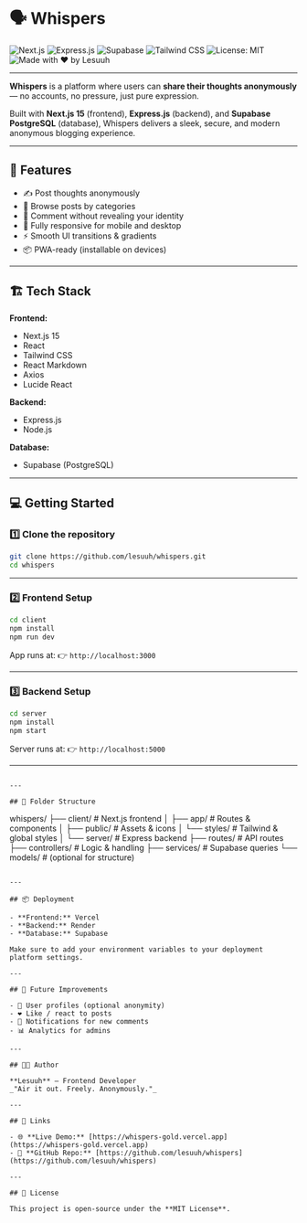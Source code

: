 # 🗣️ Whispers

![Next.js](https://img.shields.io/badge/Next.js-15-black?logo=nextdotjs)
![Express.js](https://img.shields.io/badge/Express.js-Server-green?logo=express)
![Supabase](https://img.shields.io/badge/Supabase-PostgreSQL-blue?logo=supabase)
![Tailwind CSS](https://img.shields.io/badge/Tailwind_CSS-Styling-38B2AC?logo=tailwindcss)
![License: MIT](https://img.shields.io/badge/License-MIT-yellow.svg)
![Made with ❤️ by Lesuuh](https://img.shields.io/badge/Made_with_%E2%9D%A4_by-Lesuuh-purple)

---

**Whispers** is a platform where users can **share their thoughts anonymously** — no accounts, no pressure, just pure expression.

Built with **Next.js 15** (frontend), **Express.js** (backend), and **Supabase PostgreSQL** (database), Whispers delivers a sleek, secure, and modern anonymous blogging experience.

---

## 🚀 Features

- ✍️ Post thoughts anonymously
- 🧭 Browse posts by categories
- 💬 Comment without revealing your identity
- 📱 Fully responsive for mobile and desktop
- ⚡ Smooth UI transitions & gradients
- 📦 PWA-ready (installable on devices)

---

## 🏗️ Tech Stack

**Frontend:**

- Next.js 15
- React
- Tailwind CSS
- React Markdown
- Axios
- Lucide React

**Backend:**

- Express.js
- Node.js

**Database:**

- Supabase (PostgreSQL)

---

## 💻 Getting Started

### 1️⃣ Clone the repository

```bash
git clone https://github.com/lesuuh/whispers.git
cd whispers
```

---

### 2️⃣ Frontend Setup

```bash
cd client
npm install
npm run dev
```

App runs at:
👉 `http://localhost:3000`

---

### 3️⃣ Backend Setup

```bash
cd server
npm install
npm start
```

Server runs at:
👉 `http://localhost:5000`

---

<!-- ## ⚙️ Environment Variables -->

<!-- Create `.env` files in both the **client** and **server** directories. -->

<!-- **Server (`server/.env`):**

```env
PORT=5000
SUPABASE_URL=<your-supabase-url>
SUPABASE_ANON_KEY=<your-supabase-anon-key>
JWT_SECRET=<your-jwt-secret>
```

**Client (`client/.env.local`):**

```env
NEXT_PUBLIC_API_BASE_URL=http://localhost:5000
NEXT_PUBLIC_SUPABASE_URL=<your-supabase-url>
NEXT_PUBLIC_SUPABASE_ANON_KEY=<your-supabase-anon-key> -->

```

---

## 🧩 Folder Structure

```

whispers/
├── client/ # Next.js frontend
│ ├── app/ # Routes & components
│ ├── public/ # Assets & icons
│ └── styles/ # Tailwind & global styles
│
└── server/ # Express backend
├── routes/ # API routes
├── controllers/ # Logic & handling
├── services/ # Supabase queries
└── models/ # (optional for structure)

```

---

## 📦 Deployment

- **Frontend:** Vercel
- **Backend:** Render
- **Database:** Supabase

Make sure to add your environment variables to your deployment platform settings.

---

## 🧠 Future Improvements

- 🔐 User profiles (optional anonymity)
- ❤️ Like / react to posts
- 🔔 Notifications for new comments
- 📊 Analytics for admins

---

## 👨‍💻 Author

**Lesuuh** — Frontend Developer
_"Air it out. Freely. Anonymously."_

---

## 🔗 Links

- 🌐 **Live Demo:** [https://whispers-gold.vercel.app](https://whispers-gold.vercel.app)
- 🧰 **GitHub Repo:** [https://github.com/lesuuh/whispers](https://github.com/lesuuh/whispers)

---

## 🪪 License

This project is open-source under the **MIT License**.

```

```

```

